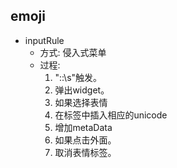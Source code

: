 ## emoji

- inputRule
  - 方式: 侵入式菜单
  - 过程:
    1. "::\s"触发。
    2. 弹出widget。
    3. 如果选择表情
      1. 在标签中插入相应的unicode
      2. 增加metaData
    4. 如果点击外面。
      1. 取消表情标签。
    